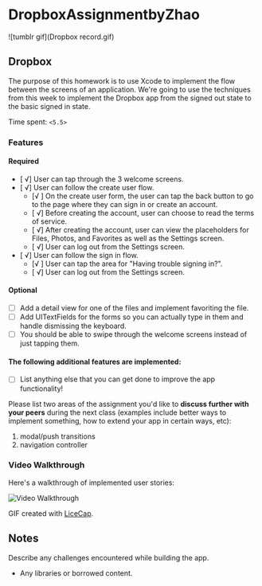 # DropboxAssignmentbyZhao

![tumblr gif](Dropbox record.gif)



## Dropbox

The purpose of this homework is to use Xcode to implement the flow between the screens of an application. We're going to use the techniques from this week to implement the Dropbox app from the signed out state to the basic signed in state.

Time spent: `<5.5>`

### Features

#### Required

- [ √] User can tap through the 3 welcome screens.
- [ √] User can follow the create user flow.
  - [√ ] On the create user form, the user can tap the back button to go to the page where they can sign in or create an account.
  - [ √] Before creating the account, user can choose to read the terms of service.
  - [ √] After creating the account, user can view the placeholders for Files, Photos, and Favorites as well as the Settings screen.
  - [ √] User can log out from the Settings screen.
- [ √] User can follow the sign in flow.
  - [√ ] User can tap the area for "Having trouble signing in?".
  - [ √] User can log out from the Settings screen.

#### Optional

- [ ] Add a detail view for one of the files and implement favoriting the file.
- [ ] Add UITextFields for the forms so you can actually type in them and handle dismissing the keyboard.
- [ ] You should be able to swipe through the welcome screens instead of just tapping them.

#### The following **additional** features are implemented:

- [ ] List anything else that you can get done to improve the app functionality!

Please list two areas of the assignment you'd like to **discuss further with your peers** during the next class (examples include better ways to implement something, how to extend your app in certain ways, etc):

1. modal/push transitions
2. navigation controller

### Video Walkthrough 

Here's a walkthrough of implemented user stories:

<img src='http://i.imgur.com/link/to/your/gif/file.gif' title='Video Walkthrough' width='' alt='Video Walkthrough' />

GIF created with [LiceCap](http://www.cockos.com/licecap/).

## Notes

Describe any challenges encountered while building the app.

* Any libraries or borrowed content.
